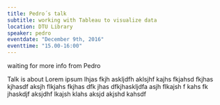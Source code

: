 ```yaml
---
title: Pedro´s talk
subtitle: working with Tableau to visualize data
location: DTU Library
speaker: pedro
eventdate: "December 9th, 2016"
eventtime: "15.00-16:00"
---
```


waiting for more info from Pedro

Talk is about Lorem ipsum lhjas fkjh askljdfh aklsjhf kajhs fkjahsd fkjhas kjhasdf
aksjh flkjahs fkjhas dfk jhas dfkjhaskljdfa
asjh flkajsh f kahs fk jhaskdjf
aksjdhf lkajsh klahs
aksjd akjshd kahsdf
